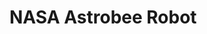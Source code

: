 # NASA Astrobee Robot

<div id="example"></div>
<script type="application/javascript">
  new Vue({
    el: '#example',
    template: '<live-code class="full" :template="code" mode="html>iframe" :debounce="200" />',
    data: {
      code:
`
<!--
  Collada model of NASA's Astrobee robot loaded into a space station scene.
  Model from https://github.com/nasa/astrobee_media/tree/master/astrobee_freeflyer/meshes.
-->

<script src="${location.origin+location.pathname}global.js"><\/script>

<style>
  html,
  body {
    width: 100%;
    height: 100%;
    margin: 0;
    background: black;
  }
  lume-scene {
    touch-action: none;
  }
</style>

<astrobee-app>

<script>
const {useDefaultNames, booleanAttribute, Element, element, attribute, html} = LUME

const bodyModelUrl = '${location.origin+location.pathname}examples/nasa-astrobee-robot/astrobee/body.dae'
const pmcModelUrl = '${location.origin+location.pathname}examples/nasa-astrobee-robot/astrobee/pmc.dae'
const pmcSkinModelUrl = '${location.origin+location.pathname}examples/nasa-astrobee-robot/astrobee/pmc_skin_.dae'
const pmcBumperModelUrl = '${location.origin+location.pathname}examples/nasa-astrobee-robot/astrobee/pmc_bumper.dae'

// Find more at https://blog.kuula.co/360-images-ruben-frosali
const lunaStation = '${location.origin+location.pathname}examples/nasa-astrobee-robot/luna-station.jpg'

// Registers the LUME elements with their default tag names.
useDefaultNames()

// Long live HTML elements!

element('astrobee-app')(
  class App extends Element {
    static observedAttributes = {
      rotationDirection: attribute.number(1),
      rotationAmount: attribute.number(1),
      rotationEnabled: attribute.boolean(true),
      view: attribute.string('free'),
    }

    rotationDirection = 1 // clockwise
    rotationAmount = 0.2 // degrees

    rotationEnabled = true
    view = 'free'

    astrobee

    template = () => html\`
      <>
        <lume-scene webgl css-enabled="false" environment=\${() => lunaStation}>
          <lume-node align-point="0.5 0.5 0.5">
            <lume-camera-rig
              active=\${() => this.view === 'free'}
              initial-polar-angle="30"
              min-distance="0.4"
              max-distance="2"
              dolly-speed="0.002"
              initial-distance="1"
            />
            <lume-node rotation=\${() => [this.view === 'top' ? -90 : 0, 0, 0]}>
              <lume-perspective-camera active=\${() => this.view !== 'free'} position="0 0 0.7" />
            </lume-node>
          </lume-node>

          <lume-point-light intensity="0.3" align-point="0.5 0.5 0.5" color="#a3ffff" position="0 90 0" />
          <lume-point-light intensity="0.3" align-point="0.5 0.5 0.5" color="#a3ffff" position="0 -90 0" />
          <lume-point-light intensity="0.3" align-point="0.5 0.5 0.5" color="#a3ffff" position="0 0 90" />
          <lume-point-light intensity="0.3" align-point="0.5 0.5 0.5" color="#a3ffff" position="0 0 -90" />
          <lume-point-light intensity="0.3" align-point="0.5 0.5 0.5" color="#a3ffff" position="90 80 0" />
          <lume-point-light intensity="0.3" align-point="0.5 0.5 0.5" color="#a3ffff" position="90 -80 0" />
          <lume-point-light intensity="0.3" align-point="0.5 0.5 0.5" color="#a3ffff" position="-90 80 0" />
          <lume-point-light intensity="0.3" align-point="0.5 0.5 0.5" color="#a3ffff" position="-90 -80 0" />

          <lume-node ref=\${el => this.astrobee = el} align-point="0.5 0.5 0.5" rotation=\${() => this.astrobeeRotation}>
            <lume-collada-model src=\${() => bodyModelUrl} />
            <lume-collada-model src=\${() => pmcModelUrl} />
            <lume-collada-model src=\${() => pmcSkinModelUrl} />
            <lume-collada-model src=\${() => pmcBumperModelUrl} />

            <comment style="display:none">The other side.</comment>
            <lume-node scale="1 1 -1">
              <lume-collada-model src=\${() => pmcModelUrl} />
              <lume-collada-model src=\${() => pmcSkinModelUrl} />
              <lume-collada-model src=\${() => pmcBumperModelUrl} />
            </lume-node>
          </lume-node>

          <lume-sphere
            has="basic-material"
            texture=\${() => lunaStation}
            color="white"
            align-point="0.5 0.5 0.5"
            mount-point="0.5 0.5 0.5"
            size="100 100 100"
            sidedness="double"
            cast-shadow="false"
            receive-shadow="false"
          />
        </lume-scene>

        <div class="ui">
          <fieldset>
            <legend>Rotation</legend>
            <label>
              <input type="checkbox" checked=\${() => this.rotationEnabled} onChange=\${this.toggleRotation} />&nbsp;
              Enable rotation.
            </label>
            <br />
            <label>
              <input
                type="checkbox"
                checked=\${() => this.rotationDirection < 0}
                onChange=\${this.toggleRotationDirection}
              />&nbsp;
              Clockwise rotation.
            </label>
          </fieldset>
          <fieldset>
            <legend>View</legend>
            <label>
              <input type="radio" name="side" checked=\${() => this.view === 'side'} onChange=\${this.changeView} />&nbsp;
              Side view.
            </label>
            <br />
            <label>
              <input type="radio" name="top" checked=\${() => this.view === 'top'} onChange=\${this.changeView} />&nbsp;
              Top view
            </label>
            <br />
            <label>
              <input type="radio" name="free" checked=\${() => this.view === 'free'} onChange=\${this.changeView} />&nbsp;
              Free view
            </label>
          </fieldset>
        </div>
      </>
    \`

    css = /*css*/ \`
      :host {
        width: 100%;
        height: 100%;
      }
      .ui {
        position: absolute;
        margin: 15px;
        padding: 10px;
        top: 0;
        left: 0;
        color: white;
              font-family: sans-serif;
              background: rgba(0, 0, 0, 0.6);
              border-radius: 7px;
      }
          fieldset legend {
              color: #75c7c7;
          }
          fieldset {
              border-color: #75c7c7;
              border-radius: 4px;
          }
          fieldset:nth-child(2) legend {
              color: #c595c9;
          }
          fieldset:nth-child(2) {
              border-color: #c595c9;
          }
    \`

    astrobeeRotation = (x, y, z, _time) => [
      x,
      y + this.rotationAmount * this.rotationDirection,
      z,
    ]

    toggleRotation = () => {
      this.rotationEnabled = !this.rotationEnabled

      if (this.rotationEnabled) this.astrobee.rotation = this.astrobeeRotation
      else this.astrobee.rotation = () => false // stops rotation
    }

    toggleRotationDirection = () => (this.rotationDirection *= -1)

    changeView = (event) => {
      const input = event.target

      if (input.checked) this.view = input.name
    }
  }
)

<\/script>
`
},
})
</script>
